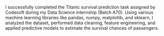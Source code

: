 I successfully completed the Titanic survival prediction task assigned by Codesoft during my Data Science internship (Batch A70). Using various machine learning libraries like pandas, numpy, matplotlib, and sklearn, I analyzed the dataset, performed data cleaning, feature engineering, and applied predictive models to estimate the survival chances of passengers.
